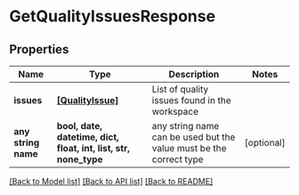 # GetQualityIssuesResponse


## Properties
Name | Type | Description | Notes
------------ | ------------- | ------------- | -------------
**issues** | [**[QualityIssue]**](QualityIssue.md) | List of quality issues found in the workspace | 
**any string name** | **bool, date, datetime, dict, float, int, list, str, none_type** | any string name can be used but the value must be the correct type | [optional]

[[Back to Model list]](../README.md#documentation-for-models) [[Back to API list]](../README.md#documentation-for-api-endpoints) [[Back to README]](../README.md)


